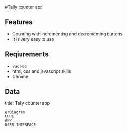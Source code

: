 #Tally counter app

## Features
- Counting with incrementing and decrementing buttons
- It is very easy to use

## Reqiurements
- vscode
- html, css and javascript skills
- Chrome

## Data
title: Tally counter app

```mermaid
erDiagram
CODE
APP
USER INTERFACE

```








